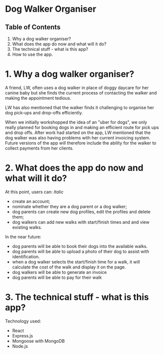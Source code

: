 # Dog Walker Organiser

## Table of Contents

1. Why a dog walker organiser?
2. What does the app do now and what will it do?
3. The technical stuff - what is this app?
4. How to use the app.

# 1. Why a dog walker organiser?

A friend, LW, often uses a dog walker in place of doggy daycare for her canine baby but she finds the current process of contacting the walker and making the appointment tedious. 

LW has also mentioned that the walker finds it challenging to organise her dog pick-ups and drop-offs efficiently.

When we initially workshopped the idea of an "uber for dogs", we only really planned for booking dogs in and making an efficient route for pick ups and drop offs. After work had started on the app, LW mentioned that the dog walker was also having problems with her current invoicing system.  Future versions of the app will therefore include the ability for the walker to collect payments from her clients.

# 2. What does the app do now and what will it do?

At this point, users can:
*Italic*
- create an account;
- nominate whether they are a dog parent or a dog walker;
- dog parents can create new dog profiles, edit the profiles and delete them;
- dog walkers can add new walks with start/finish times and and view existing walks.

In the near future:
- dog parents will be able to book their dogs into the available walks.
- dog parents will be able to upload a photo of their dog to assist with identification.
- when a dog walker selects the start/finish time for a walk, it will calculate the cost of the walk and display it on the page.
- dog walkers will be able to generate an invoice
- dog parents will be able to pay for their walk


# 3. The technical stuff - what is this app?

Technology used:
- React
- Express.js
- Mongoose with MongoDB
- Node.js
